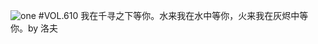 ![one](http://image.wufazhuce.com/FvI2FyopjlGRE9vxhH_edUccECkg)
#VOL.610
我在千寻之下等你。水来我在水中等你，火来我在灰烬中等你。by 洛夫